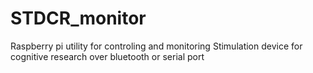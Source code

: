 # STDCR_monitor
Raspberry pi utility for controling and monitoring Stimulation device for cognitive research over bluetooth or serial port
